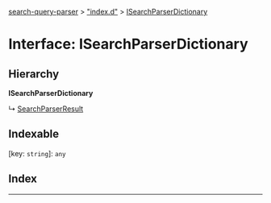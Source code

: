 [search-query-parser](../README.md) > ["index.d"](../modules/_index_d_.md) > [ISearchParserDictionary](../interfaces/_index_d_.isearchparserdictionary.md)

# Interface: ISearchParserDictionary

## Hierarchy

**ISearchParserDictionary**

↳  [SearchParserResult](_index_d_.searchparserresult.md)

## Indexable

\[key: `string`\]:&nbsp;`any`
## Index

---

